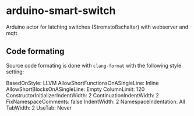 # arduino-smart-switch

Arduino actor for latching switches (Stromstoßschalter) with webserver and mqtt

## Code formating

Source code formating is done with `clang-format` with the following style setting:

BasedOnStyle: LLVM
AllowShortFunctionsOnASingleLine: Inline
AllowShortBlocksOnASingleLine: Empty
ColumnLimit: 120
ConstructorInitializerIndentWidth: 2
ContinuationIndentWidth: 2
FixNamespaceComments: false
IndentWidth: 2
NamespaceIndentation: All
TabWidth: 2
UseTab: Never
